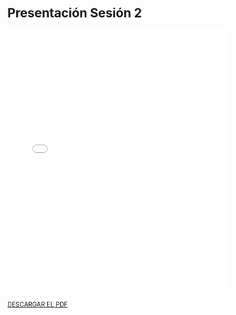 # Presentación Sesión 2

<embed src="/PDFs/Presentaciones/PresentacionG1semana3.pdf" type="application/pdf" width="100%" height="600px" />


[DESCARGAR EL PDF](/PDFs/Presentaciones/PresentacionG1semana3.pdf)